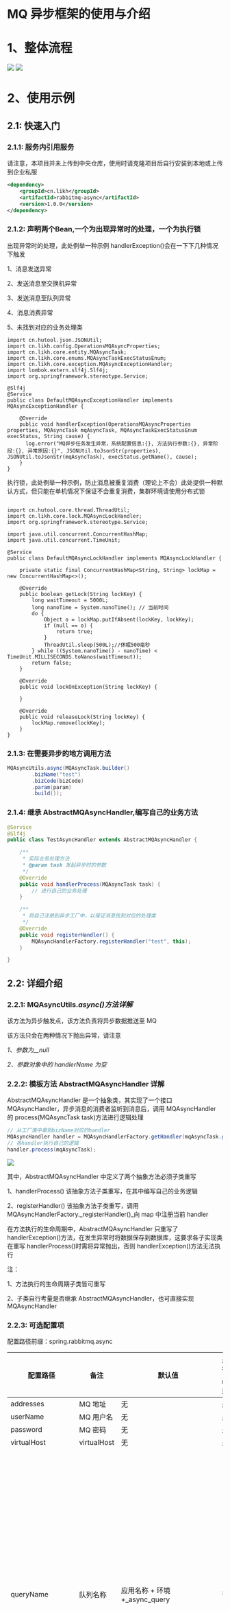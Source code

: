 



# MQ 异步框架的使用与介绍

# 1、整体流程

<img src="static\流程图.png">

<img src="static\架构图.png">



# 2、使用示例

## 2.1: 快速入门

### 2.1.1: 服务内引用服务
请注意，本项目并未上传到中央仓库，使用时请克隆项目后自行安装到本地或上传到企业私服
```xml
<dependency>
    <groupId>cn.likh</groupId>
    <artifactId>rabbitmq-async</artifactId>
    <version>1.0.0</version>
</dependency>
```



### 2.1.2: 声明两个Bean,一个为出现异常时的处理，一个为执行锁

出现异常时的处理，此处例举一种示例
handlerException()会在一下下几种情况下触发

1、消息发送异常

2、发送消息至交换机异常

3、发送消息至队列异常

4、消息消费异常

5、未找到对应的业务处理类
```
import cn.hutool.json.JSONUtil;
import cn.likh.config.OperationsMQAsyncProperties;
import cn.likh.core.entity.MQAsyncTask;
import cn.likh.core.enums.MQAsyncTaskExecStatusEnum;
import cn.likh.core.exception.MQAsyncExceptionHandler;
import lombok.extern.slf4j.Slf4j;
import org.springframework.stereotype.Service;

@Slf4j
@Service
public class DefaultMQAsyncExceptionHandler implements MQAsyncExceptionHandler {

    @Override
    public void handlerException(OperationsMQAsyncProperties properties, MQAsyncTask mqAsyncTask, MQAsyncTaskExecStatusEnum execStatus, String cause) {
      log.error("MQ异步任务发生异常，系统配置信息:{}, 方法执行参数:{}, 异常阶段:{}, 异常原因:{}", JSONUtil.toJsonStr(properties), JSONUtil.toJsonStr(mqAsyncTask), execStatus.getName(), cause);
    }
}

```



执行锁，此处例举一种示例，防止消息被重复消费（理论上不会）此处提供一种默认方式，但只能在单机情况下保证不会重复消费，集群环境请使用分布式锁

```

import cn.hutool.core.thread.ThreadUtil;
import cn.likh.core.lock.MQAsyncLockHandler;
import org.springframework.stereotype.Service;

import java.util.concurrent.ConcurrentHashMap;
import java.util.concurrent.TimeUnit;

@Service
public class DefaultMQAsyncLockHandler implements MQAsyncLockHandler {

    private static final ConcurrentHashMap<String, String> lockMap = new ConcurrentHashMap<>();

    @Override
    public boolean getLock(String lockKey) {
        long waitTimeout = 5000L;
        long nanoTime = System.nanoTime(); // 当前时间
        do {
            Object o = lockMap.putIfAbsent(lockKey, lockKey);
            if (null == o) {
                return true;
            }
            ThreadUtil.sleep(500L);//休眠500毫秒
        } while ((System.nanoTime() - nanoTime) < TimeUnit.MILLISECONDS.toNanos(waitTimeout));
        return false;
    }

    @Override
    public void lockOnException(String lockKey) {

    }

    @Override
    public void releaseLock(String lockKey) {
        lockMap.remove(lockKey);
    }
}

```



### 2.1.3: 在需要异步的地方调用方法

```java
MQAsyncUtils.async(MQAsyncTask.builder()
        .bizName("test")
        .bizCode(bizCode)
        .param(param)
        .build());
```



### 2.1.4: 继承 AbstractMQAsyncHandler,编写自己的业务方法

```java
@Service
@Slf4j
public class TestAsyncHandler extends AbstractMQAsyncHandler {

    /**
     * 实际业务处理方法
     * @param task 发起异步时的参数
     */
    @Override
    public void handlerProcess(MQAsyncTask task) {
        // 进行自己的业务处理
    }

    /**
     * 将自己注册到异步工厂中，以保证消息找到对应的处理类
     */
    @Override
    public void registerHandler() {
        MQAsyncHandlerFactory.registerHandler("test", this);
    }

}
```

## 2.2: 详细介绍

### 2.2.1: MQAsyncUtils._async()方法详解_

该方法为异步触发点，该方法负责将异步数据推送至 MQ

该方法只会在两种情况下抛出异常，请注意

_1、参数为__null_

_2、参数对象中的 handlerName 为空_



### 2.2.2: 模板方法 AbstractMQAsyncHandler 详解

AbstractMQAsyncHandler 是一个抽象类，其实现了一个接口 MQAsyncHandler，异步消息的消费者监听到消息后，调用 MQAsyncHandler 的 process(MQAsyncTask task)方法进行逻辑处理

```java
// 从工厂类中拿到bizName对应的handler
MQAsyncHandler handler = MQAsyncHandlerFactory.getHandler(mqAsyncTask.getBizName());
// 各handler执行自己的逻辑
handler.process(mqAsyncTask);
```

<img src="static\抽象类.png">

其中，AbstractMQAsyncHandler 中定义了两个抽象方法必须子类重写

1、handlerProcess() 该抽象方法子类重写，在其中编写自己的业务逻辑

2、registerHandler() 该抽象方法子类重写，调用 MQAsyncHandlerFactory._registerHandler()_向 map 中注册当前 handler

在方法执行的生命周期中，AbstractMQAsyncHandler 只重写了 handlerException()方法，在发生异常时将数据保存到数据库，这要求各子实现类在重写 handlerProcess()时需将异常抛出，否则 handlerException()方法无法执行

注：

1、方法执行的生命周期子类皆可重写

2、子类自行考量是否继承 AbstractMQAsyncHandler，也可直接实现 MQAsyncHandler



### 2.2.3: 可选配置项

配置路径前缀：spring.rabbitmq.async

| 配置路径          | 备注             | 默认值                           | 是否必须 | 示例用法                                                                                                         |
| ----------------- | ---------------- | -------------------------------- | -------- | ---------------------------------------------------------------------------------------------------------------- |
| addresses         | MQ 地址          | 无                               | 是       | 无                                                                                                               |
| userName          | MQ 用户名        | 无                               | 是       | 无                                                                                                               |
| password          | MQ 密码          | 无                               | 是       | 无                                                                                                               |
| virtualHost       | virtualHost      | 无                               | 是       | 无                                                                                                               |
| queryName         | 队列名称         | 应用名称 + 环境 +_async_query    | 否       | 本地调试时，消息容易被其他本地起了服务的同事监听到，此时可配置队列名称区分（记得删除队列），其余情况不建议自定义 |
| exchangeName      | 交换机名称       | 应用名称 + 环境 +_async_exchange | 否       | 本地调试时，消息容易被其他本地起了服务的同事监听到，此时可配置交换机名称区分，其余情况不建议自定义               |
| queryDurable      | 队列是否持久化   | true                             | 否       | 无                                                                                                               |
| queryExclusive    | 队列是否排他     | false                            | 否       | 无                                                                                                               |
| queryAutoDelete   | 队列是否自动删除 | false                            | 否       | 无                                                                                                               |
| exchangeDurable   | 交换机是否持久化 | true                             | 否       | 无                                                                                                               |
| exchangeExclusive | 交换机是否排他   | false                            | 否       | 无                                                                                                               |
| routingKey        | 路由 key         | ROUTING_KEY_MQ_ASYNC+ 环境       | 否       | 无                                                                                                               |
| concurrency       | 并发线程数       | 10                               | 否       | 无                                                                                                               |



## 2.3: 使用声明式使用异步框架

在快速入门中，使用需编写一个类继承 AbstractMQAsyncHandler 并重写相关方法,现在介绍一种更简洁的方式使用本异步框架

### 2.3.1: 在需要异步的地方调用方法（与 2.1.3 一致）

```java
MQAsyncUtils._async_(MQAsyncTask._builder_()
        .bizName("test")
        .bizCode(bizCode)
        .param(param)
        .build());
```



### 2.3.2: 在某个组件中使用注解方式定义自己的业务处理逻辑

```java
@MQAsyncMethod(method = MQAsyncMethodEnum.HANDLER_PROCESS, taskType = "test")
public void bizMethod(MQAsyncTask task) {
     // 编写自己的业务逻辑
}
```



### 2.3.3：相关测试用例

| 测试用例                                                     | 预期结果                     | 结果 |
| ------------------------------------------------------------ | ---------------------------- | ---- |
| 同一个taskType在多个类中声明                                 | 项目启动报错                 | √    |
| 同一个taskType在一个类中多次声明，方法不同                   | 不报错，且顺利执行每一个方法 | √    |
| 同一个taskType在一个类中多次声明，方法相同                   | 项目启动报错                 | √    |
| 同一个taskType在一个类中单次声明，无主方法                   | 项目启动报错                 | √    |
| 同一个taskType在一个类中单次声明，有主方法                   | 不报错，且顺利执行主方法     | √    |
| 多个taskType在一个类中多次声明                               | 不报错，且顺利执行每一个方法 | √    |
| 在有接口的类中声明，且接口中无方法，只在实现类中声明         | 不报错，且顺利执行           | √    |
| 在有接口的类中声明，接口中有方法，实现类中重写               | 不报错，且顺利执行           | √    |
| 在无接口的类中声明                                           | 不报错，且顺利执行           | √    |
| 方法的修饰符为provider                                       | 执行时报空指针异常           | √    |
| 方法的修饰符为public                                         | 不报错，且顺利执行           | √    |
| 方法中调用api                                                | 不报错，且顺利执行           | √    |
| 方法中调用入库方法                                           | 不报错，且顺利执行           | √    |
| 方法中调用MQ中间件                                           | 不报错，且顺利执行           | √    |
| 在service中声明，不影响service中其他方法的执行               | 不影响                       | √    |
| 在有继承关系的类中声明                                       | 项目启动报错                 | √    |
| 在业务service中声明，且有@RefreshScope之类的注解、且不加@Primary | 项目启动报错                 | √    |
| 在业务service中声明，加@Primary                              | 不报错，且顺利执行           | √    |


